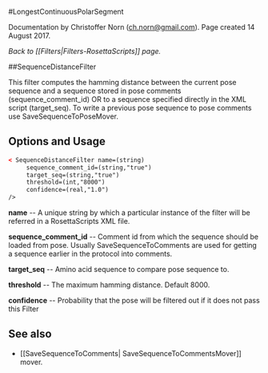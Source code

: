 #LongestContinuousPolarSegment

Documentation by Christoffer Norn (ch.norn@gmail.com).  Page created 14 August 2017.

*Back to [[Filters|Filters-RosettaScripts]] page.*

##SequenceDistanceFilter

This filter computes the hamming distance between the current pose sequence and a sequence stored in pose comments (sequence_comment_id) OR to a sequence specified directly in the XML script (target_seq). To write a previous pose sequence to pose comments use SaveSequenceToPoseMover.

## Options and Usage

```xml
< SequenceDistanceFilter name=(string)
     sequence_comment_id=(string,"true")
     target_seq=(string,"true")
     threshold=(int,"8000") 
     confidence=(real,"1.0")
/>
```

**name** -- A unique string by which a particular instance of the filter will be referred in a RosettaScripts XML file.

**sequence_comment_id** -- Comment id from which the sequence should be loaded from pose. Usually SaveSequenceToComments are used for getting a sequence earlier in the protocol into comments.

**target_seq** -- Amino acid sequence to compare pose sequence to.

**threshold** -- The maximum hamming distance.  Default 8000.

**confidence** -- Probability that the pose will be filtered out if it does not pass this Filter

## See also

* [[SaveSequenceToComments| SaveSequenceToCommentsMover]] mover.